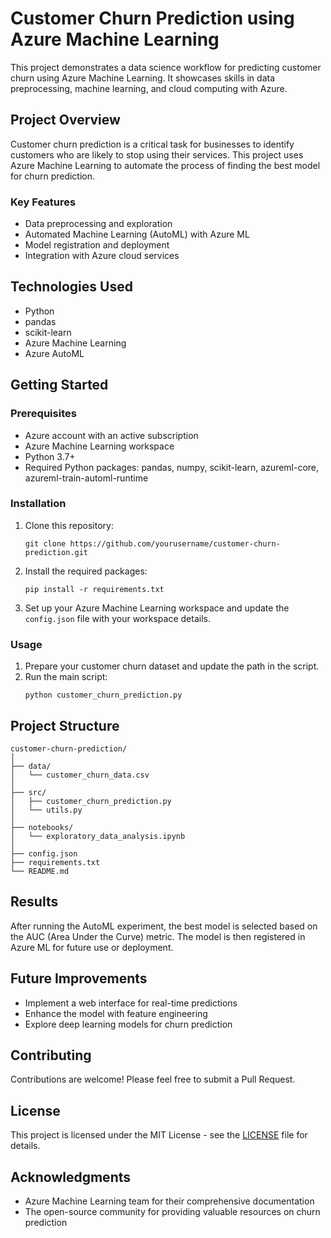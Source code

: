 # Customer Churn Prediction using Azure Machine Learning

This project demonstrates a data science workflow for predicting customer churn using Azure Machine Learning. It showcases skills in data preprocessing, machine learning, and cloud computing with Azure.

## Project Overview

Customer churn prediction is a critical task for businesses to identify customers who are likely to stop using their services. This project uses Azure Machine Learning to automate the process of finding the best model for churn prediction.

### Key Features

- Data preprocessing and exploration
- Automated Machine Learning (AutoML) with Azure ML
- Model registration and deployment
- Integration with Azure cloud services

## Technologies Used

- Python
- pandas
- scikit-learn
- Azure Machine Learning
- Azure AutoML

## Getting Started

### Prerequisites

- Azure account with an active subscription
- Azure Machine Learning workspace
- Python 3.7+
- Required Python packages: pandas, numpy, scikit-learn, azureml-core, azureml-train-automl-runtime

### Installation

1. Clone this repository:
   ```
   git clone https://github.com/yourusername/customer-churn-prediction.git
   ```

2. Install the required packages:
   ```
   pip install -r requirements.txt
   ```

3. Set up your Azure Machine Learning workspace and update the `config.json` file with your workspace details.

### Usage

1. Prepare your customer churn dataset and update the path in the script.
2. Run the main script:
   ```
   python customer_churn_prediction.py
   ```

## Project Structure

```
customer-churn-prediction/
│
├── data/
│   └── customer_churn_data.csv
│
├── src/
│   ├── customer_churn_prediction.py
│   └── utils.py
│
├── notebooks/
│   └── exploratory_data_analysis.ipynb
│
├── config.json
├── requirements.txt
└── README.md
```

## Results

After running the AutoML experiment, the best model is selected based on the AUC (Area Under the Curve) metric. The model is then registered in Azure ML for future use or deployment.

## Future Improvements

- Implement a web interface for real-time predictions
- Enhance the model with feature engineering
- Explore deep learning models for churn prediction

## Contributing

Contributions are welcome! Please feel free to submit a Pull Request.

## License

This project is licensed under the MIT License - see the [LICENSE](LICENSE) file for details.

## Acknowledgments

- Azure Machine Learning team for their comprehensive documentation
- The open-source community for providing valuable resources on churn prediction

